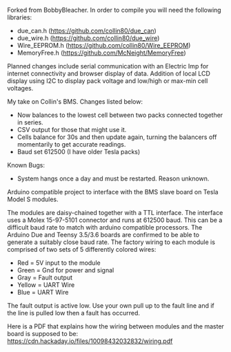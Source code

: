 Forked from BobbyBleacher.  In order to compile you will need the following libraries:

 - due_can.h (https://github.com/collin80/due_can)
 - due_wire.h (https://github.com/collin80/due_wire)
 - Wire_EEPROM.h (https://github.com/collin80/Wire_EEPROM)
 - MemoryFree.h (https://github.com/McNeight/MemoryFree)

Planned changes include serial communication with an Electric Imp for internet connectivity and browser display of data.  Addition of local LCD display using I2C to display pack voltage and low/high or max-min cell voltages.

My take on Collin's BMS. Changes listed below:

- Now balances to the lowest cell between two packs connected together in series.
- CSV output for those that might use it.
- Cells balance for 30s and then update again, turning the balancers off momentarily to get accurate readings.
- Baud set 612500 (I have older Tesla packs)
 
Known Bugs:

- System hangs once a day and must be restarted. Reason unknown.


Arduino compatible project to interface with the BMS slave 
board on Tesla Model S modules.

The modules are daisy-chained together with a TTL interface.
The interface uses a Molex 15-97-5101 connector and runs at
612500 baud. This can be a difficult baud rate to match with
arduino compatible processors. The Arduino Due and Teensy
3.5/3.6 boards are confirmed to be able to generate a suitably
close baud rate. The factory wiring to each module is comprised
of two sets of 5 differently colored wires:

* Red = 5V input to the module
* Green = Gnd for power and signal
* Gray = Fault output
* Yellow = UART Wire
* Blue = UART Wire

The fault output is active low. Use your own pull up to the fault line and if the line is pulled low then a fault has occurred.

Here is a PDF that explains how the wiring between modules and the master board is supposed to be:
https://cdn.hackaday.io/files/10098432032832/wiring.pdf
